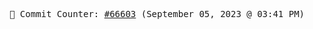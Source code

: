 <p align="center">
    <samp>
        📮 Commit Counter: <a href="https://github.com/Javascript-void0/Javascript-void0/commits/main">#66603</a> (September 05, 2023 @ 03:41 PM)
    </samp>
</p>